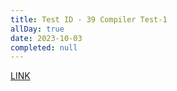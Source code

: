 ```yaml
---
title: Test ID - 39 Compiler Test-1
allDay: true
date: 2023-10-03
completed: null
---
```

[LINK](https://uxkhzfstdjcborfuyyknhkhbyfnskrywvveioufkbjkupomnptjwvhbavkysuhi.vercel.app/solution.html?testId=632d5e256a708e2b6ea7867c&test_id=5)